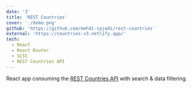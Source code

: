 ```yaml
---
date: '3'
title: 'REST Countries'
cover: './demo.png'
github: 'https://github.com/mehdi-sajedi/rest-countries'
external: 'https://countries-v3.netlify.app/'
tech:
  - React
  - React Router
  - SCSS
  - REST Countries API
---
```


React app consuming the [REST Countries API](https://restcountries.com) with search & data filtering.
